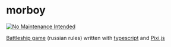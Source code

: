 # morboy
[![No Maintenance Intended](http://unmaintained.tech/badge.svg)](http://unmaintained.tech/)

[Battleship game](https://en.wikipedia.org/wiki/Battleship_(game)) (russian rules) written with [typescript](https://www.typescriptlang.org/) and [Pixi.js](http://www.pixijs.com/)

